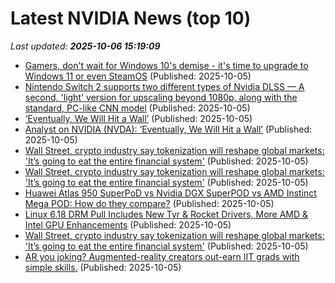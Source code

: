 # Latest NVIDIA News (top 10)
_Last updated: **2025-10-06 15:19:09**_

- [Gamers, don't wait for Windows 10's demise - it's time to upgrade to Windows 11 or even SteamOS](https://www.techradar.com/computing/windows/gamers-dont-wait-for-windows-10s-demise-its-time-to-upgrade-to-windows-11-or-even-steamos) (Published: 2025-10-05)
- [Nintendo Switch 2 supports two different types of Nvidia DLSS — A second, 'light' version for upscaling beyond 1080p, along with the standard, PC-like CNN model](https://www.tomshardware.com/video-games/nintendo/nintendo-switch-2-supports-two-different-types-of-nvidia-dlss-a-second-light-version-for-upscaling-beyond-1080p-along-with-the-standard-pc-like-cnn-model) (Published: 2025-10-05)
- [‘Eventually, We Will Hit a Wall’](https://biztoc.com/x/e1a513ff92884f26) (Published: 2025-10-05)
- [Analyst on NVIDIA (NVDA): ‘Eventually, We Will Hit a Wall’](https://finance.yahoo.com/news/analyst-nvidia-nvda-eventually-hit-141543966.html) (Published: 2025-10-05)
- [Wall Street, crypto industry say tokenization will reshape global markets: 'It’s going to eat the entire financial system'](https://biztoc.com/x/ced34fe0aef65643) (Published: 2025-10-05)
- [Wall Street, crypto industry say tokenization will reshape global markets: 'It’s going to eat the entire financial system'](https://biztoc.com/x/ced34fe0aef65643) (Published: 2025-10-05)
- [Huawei Atlas 950 SuperPoD vs Nvidia DGX SuperPOD vs AMD Instinct Mega POD: How do they compare?](https://www.techradar.com/pro/huawei-atlas-950-superpod-vs-nvidia-dgx-superpod-vs-amd-instinct-mega-pod-how-do-they-compare) (Published: 2025-10-05)
- [Linux 6.18 DRM Pull Includes New Tyr & Rocket Drivers, More AMD & Intel GPU Enhancements](https://www.phoronix.com/news/Linux-6.18-DRM) (Published: 2025-10-05)
- [Wall Street, crypto industry say tokenization will reshape global markets: 'It’s going to eat the entire financial system'](https://finance.yahoo.com/news/wall-street-crypto-industry-say-tokenization-will-reshape-global-markets-its-going-to-eat-the-entire-financial-system-133005463.html) (Published: 2025-10-05)
- [AR you joking? Augmented-reality creators out-earn IIT grads with simple skills.](https://www.livemint.com/industry/augmented-reality-snapchat-lenses-snapchat-stories-reels-youtube-shorts-creator-economy-india-11759644020451.html) (Published: 2025-10-05)
